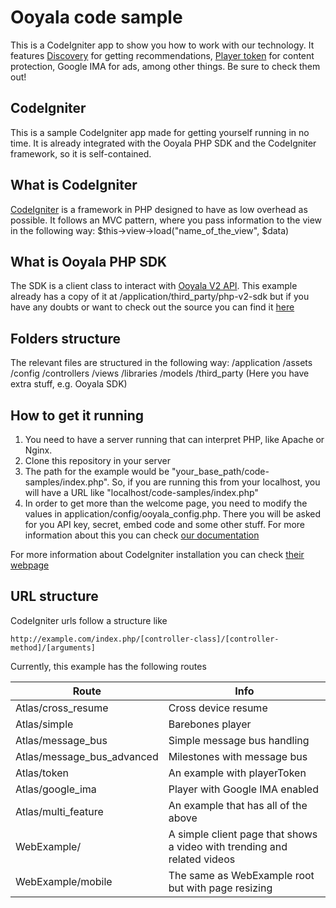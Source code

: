# Ooyala code sample
This is a CodeIgniter app to show you how to work with our technology. It features [Discovery](http://support.ooyala.com/developers/documentation/concepts/chapter_content_discovery.html) for getting recommendations, [Player token](http://support.ooyala.com/developers/documentation/concepts/player_v3dev_authoverview.html) for content protection, Google IMA for ads, among other things. Be sure to check them out!

## CodeIgniter

This is a sample CodeIgniter app made for getting yourself running in no time. It is already integrated with the Ooyala PHP SDK and the CodeIgniter framework, so it is self-contained.

## What is CodeIgniter
[CodeIgniter](http://ellislab.com/codeigniter) is a framework in PHP designed to have as low overhead as possible. It follows an MVC pattern, where you pass information to the view in the following way:
$this->view->load("name_of_the_view", $data)

## What is Ooyala PHP SDK
The SDK is a client class to interact with [Ooyala V2 API](http://support.ooyala.com/developers/documentation/concepts/book_api.html). This example already has a copy of it at /application/third_party/php-v2-sdk but if you have any doubts or want to check out the source you can find it [here]((/application/third_party/php-v2-sdk))


## Folders structure
The relevant files are structured in the following way:
/application
    /assets
    /config
    /controllers
    /views
    /libraries
    /models
    /third_party (Here you have extra stuff, e.g. Ooyala SDK)

## How to get it running
1. You need to have a server running that can interpret PHP, like Apache or Nginx.
2. Clone this repository in your server
3. The path for the example would be "your_base_path/code-samples/index.php". So, if you are running this from your localhost, you will have a URL like "localhost/code-samples/index.php"
4. In order to get more than the welcome page, you need to modify the values in application/config/ooyala_config.php. There you will be asked for you API key, secret, embed code and some other stuff. For more information about this you can check [our documentation](http://support.ooyala.com/developers/documentation/concepts/api_keys.html)

For more information about CodeIgniter installation you can check [their webpage](http://ellislab.com/codeigniter/user-guide/installation/)

## URL structure
CodeIgniter urls follow a structure like
 ```
http://example.com/index.php/[controller-class]/[controller-method]/[arguments]
 ```
 Currently, this example has the following routes

| Route                      | Info                                                                     |
|----------------------------|--------------------------------------------------------------------------|
| Atlas/cross_resume         | Cross device resume                                                      |
| Atlas/simple               | Barebones player                                                         |
| Atlas/message_bus          | Simple message bus handling                                              |
| Atlas/message_bus_advanced | Milestones with message bus                                              |
| Atlas/token                | An example with playerToken                                              |
| Atlas/google_ima           | Player with Google IMA enabled                                           |
| Atlas/multi_feature        | An example that has all of the above                                     |
| WebExample/                | A simple client page that shows a video with trending and related videos |
| WebExample/mobile          | The same as WebExample root but with page resizing                       |